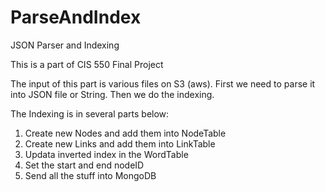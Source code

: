 # ParseAndIndex

JSON Parser and Indexing

This is a part of CIS 550 Final Project

The input of this part is various files on S3 (aws).
First we need to parse it into JSON file or String.
Then we do the indexing.

The Indexing is in several parts below:
1. Create new Nodes and add them into NodeTable
2. Create new Links and add them into LinkTable
3. Updata inverted index in the WordTable
4. Set the start and end nodeID
5. Send all the stuff into MongoDB

